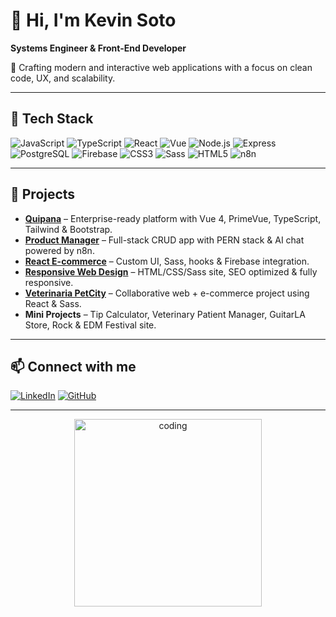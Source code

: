 # 👋 Hi, I'm Kevin Soto

**Systems Engineer & Front-End Developer**

🚀 Crafting modern and interactive web applications with a focus on clean code, UX, and scalability.

---

## 🔧 Tech Stack

![JavaScript](https://img.shields.io/badge/JavaScript-F7DF1E?style=for-the-badge&logo=javascript&logoColor=black)
![TypeScript](https://img.shields.io/badge/TypeScript-3178C6?style=for-the-badge&logo=typescript&logoColor=white)
![React](https://img.shields.io/badge/React-61DAFB?style=for-the-badge&logo=react&logoColor=black)
![Vue](https://img.shields.io/badge/Vue-4FC08D?style=for-the-badge&logo=vue.js&logoColor=white)
![Node.js](https://img.shields.io/badge/Node.js-339933?style=for-the-badge&logo=node.js&logoColor=white)
![Express](https://img.shields.io/badge/Express-000000?style=for-the-badge&logo=express&logoColor=white)
![PostgreSQL](https://img.shields.io/badge/PostgreSQL-4169E1?style=for-the-badge&logo=postgresql&logoColor=white)
![Firebase](https://img.shields.io/badge/Firebase-FFCA28?style=for-the-badge&logo=firebase&logoColor=black)
![CSS3](https://img.shields.io/badge/CSS3-1572B6?style=for-the-badge&logo=css3&logoColor=white)
![Sass](https://img.shields.io/badge/Sass-CC6699?style=for-the-badge&logo=sass&logoColor=white)
![HTML5](https://img.shields.io/badge/HTML5-E34F26?style=for-the-badge&logo=html5&logoColor=white)
![n8n](https://img.shields.io/badge/n8n-000000?style=for-the-badge&logo=n8n&logoColor=white)

---

## 📂 Projects

- **[Quipana](https://quipana.com)** – Enterprise-ready platform with Vue 4, PrimeVue, TypeScript, Tailwind & Bootstrap.
- **[Product Manager](https://rest-apis-typescript-frontend-eta-eight.vercel.app)** – Full-stack CRUD app with PERN stack & AI chat powered by n8n.
- **[React E-commerce](https://silly-entremet-92b88c.netlify.app)** – Custom UI, Sass, hooks & Firebase integration.
- **[Responsive Web Design](https://spontaneous-kitten-423a21.netlify.app)** – HTML/CSS/Sass site, SEO optimized & fully responsive.
- **[Veterinaria PetCity](https://veterinaria-petcity.netlify.app/petshop)** – Collaborative web + e-commerce project using React & Sass.
- **Mini Projects** – Tip Calculator, Veterinary Patient Manager, GuitarLA Store, Rock & EDM Festival site.

---

## 📫 Connect with me

[![LinkedIn](https://img.shields.io/badge/LinkedIn-0077B5?style=for-the-badge&logo=linkedin&logoColor=white)](https://www.linkedin.com/in/tu-usuario)
[![GitHub](https://img.shields.io/badge/GitHub-181717?style=for-the-badge&logo=github&logoColor=white)](https://github.com/kevinsoto13)

---

<p align="center">
  <img src="https://media.giphy.com/media/3ohhwytHcusSCXXOUg/giphy.gif" alt="coding" width="300"/>
</p>
